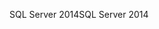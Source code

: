 <span data-ttu-id="8ef79-101">SQL Server 2014</span><span class="sxs-lookup"><span data-stu-id="8ef79-101">SQL Server 2014</span></span>